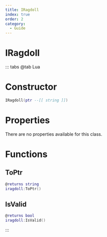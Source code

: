 ```yaml
---
title: IRagdoll
index: true
order: 2
category:
  - Guide
---
```


# IRagdoll

::: tabs
@tab Lua
# Constructor
```lua
IRagdoll(ptr --[[ string ]])
```
# Properties
There are no properties available for this class.
# Functions
## ToPtr
```lua
@returns string
iragdoll:ToPtr()
```
## IsValid
```lua
@returns bool
iragdoll:IsValid()
```

:::